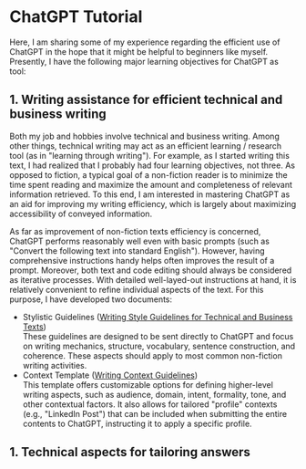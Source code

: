 # ChatGPT Tutorial

Here, I am sharing some of my experience regarding the efficient use of ChatGPT in the hope that it might be helpful to beginners like myself. Presently, I have the following major learning objectives for ChatGPT as tool:

## 1. Writing assistance for efficient technical and business writing

Both my job and hobbies involve technical and business writing. Among other things, technical writing may act as an efficient learning / research tool (as in "learning through writing"). For example, as I started writing this text, I had realized that I probably had four learning objectives, not three. As opposed to fiction, a typical goal of a non-fiction reader is to minimize the time spent reading and maximize the amount and completeness of relevant information retrieved. To this end, I am interested in mastering ChatGPT as an aid for improving my writing efficiency, which is largely about maximizing accessibility of conveyed information.

As far as improvement of non-fiction texts efficiency is concerned, ChatGPT performs reasonably well even with basic prompts (such as "Convert the following text into standard English"). However, having comprehensive instructions handy helps often improves the result of a prompt. Moreover, both text and code editing should always be considered as iterative processes. With detailed well-layed-out instructions at hand, it is relatively convenient to refine individual aspects of the text. For this purpose, I have developed two documents:

* Stylistic Guidelines ([Writing Style Guidelines for Technical and Business Texts][WritingStyleGuidelines])  
  These guidelines are designed to be sent directly to ChatGPT and focus on writing mechanics, structure, vocabulary, sentence construction, and coherence. These aspects should apply to most common non-fiction writing activities.
* Context Template ([Writing Context Guidelines][WritingContext])  
  This template offers customizable options for defining higher-level writing aspects, such as audience, domain, intent, formality, tone, and other contextual factors. It also allows for tailored "profile" contexts (e.g., "LinkedIn Post") that can be included when submitting the entire contents to ChatGPT, instructing it to apply a specific profile.


## 1. Technical aspects for tailoring answers


<!-- References -->

[WritingStyleGuidelines]: https://raw.githubusercontent.com/pchemguy/ChatGPTPromptEngineering/refs/heads/main/Writing/WritingStyleGuidelines.md
[WritingContext]: https://raw.githubusercontent.com/pchemguy/ChatGPTPromptEngineering/refs/heads/main/Writing/WritingContext.md

